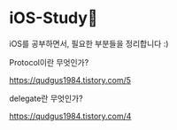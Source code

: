 # iOS-Study🌱

iOS를 공부하면서, 필요한 부분들을 정리합니다 :)



Protocol이란 무엇인가?

https://qudgus1984.tistory.com/5



delegate란 무엇인가?

https://qudgus1984.tistory.com/4



